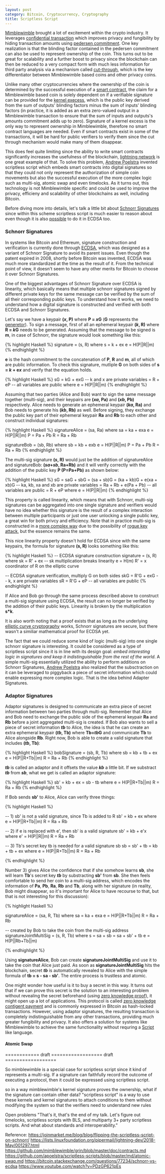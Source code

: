 ```yaml
---
layout: post
category: Bitcoin, Cryptocurrency, Cryptography
title: Scriptless Script
---
```


[Mimblewimble](https://github.com/mimblewimble/grin/blob/master/doc/intro.md) brought a lot of excitement within the crypto industry. It leverages
[confidential transaction](https://people.xiph.org/~greg/confidential_values.txt) which improves privacy and fungibility by hiding transaction amounts
using [pedersen commitment](https://www.getmonero.org/resources/moneropedia/pedersen-commitment.html).
One key realization is that the blinding factor contained in the pedersen commitment can also be used to represent ownership of the coin.
This turns out to be great for scalability and a further boost to privacy since the blockchain can then be reduced to a very compact form with much less
information for third party analysis via a mechanism called [cut-through](https://github.com/mimblewimble/grin/blob/master/doc/intro.md#cut-through), which is the key differentiator between Mimblewimble based
coins and other privacy coins.

Unlike many other cryptocurrencies where the ownership of the coin is determined by the successful execution of a
[smart contract](https://en.wikipedia.org/wiki/Smart_contract), the claim for a Mimblewimble based coin is solely dependent on if a verifiable signature can be
provided for the [kernel execess](https://github.com/mimblewimble/grin/blob/master/doc/intro.md#transaction-aggregation),
which is the public key derived from the sum of outputs' blinding factors minus the sum of inputs' blinding factors (in practice, it is added as an extra zero-valued output
in a Mimblewimble transaction to ensure that the sum of inputs and outputs's amounts commitment adds up to zero). Signature of a kernel excess is the only way to represent
ownership in Mimblewimble, therefore no smart contract languages are needed. Even if smart contracts exist in some of the transactions,
it will be hard for public verifiers to verify them since the cut through mechanism would make many of them disappear.

This does feel quite limiting since the ability to write smart contracts significantly increases the usefulness of the blockchain,
[lightning network](https://en.wikipedia.org/wiki/Lightning_Network) is one great example of that. To solve this problem, [Andrew Poelstra](https://github.com/apoelstra)
invented scriptless script which embeds smart contracts into digital signatures so that they could not only represent the authorization of simple coin movements but
also the successful execution of the more complex logic such as multi-sig, atomic swap and even timelocks. As it turns out, this technology is not Mimblewimble
specific and could be used to improve the privacy, efficieny and scalability of other blockchains as well, including Bitcoin.

Before diving more into details, let's talk a little bit about [Schnorr Signatures](https://en.wikipedia.org/wiki/Schnorr_signature) since within this scheme scriptless script
is much easier to reason about even though it is also [possible](http://diyhpl.us/wiki/transcripts/scalingbitcoin/tokyo-2018/scriptless-ecdsa/)
to do it in ECDSA too.

### Schnorr Signatures

In systems like Bitcoin and Ethereum, signature construction and verification is currently done through [ECDSA](https://en.wikipedia.org/wiki/Elliptic_Curve_Digital_Signature_Algorithm),
which was designed as a variant of Schnorr Signature to avoid its parent issues. Even though the patent expired in 2008, shortly before Bitcoin was invented, ECDSA was much more standardized
at the time as the result of it. From the technical point of view, it doesn't seem to have any other merits for Bitcoin to choose it over Schnorr Signatures.

One of the biggest advantages of Schnorr Signature over ECDSA is linearity, which basically means that multiple schnorr signatures signed by different private keys for the same message can be verified by
the sum of all their corresponding public keys. To understand how it works, we need to understand how a digital signature is constructed and verified with both ECDSA and Schnorr Signatures.

Let's say we have a keypair **(*x*, P)** where **P = *x*G** (**G** represents the [generetor](https://bitcoin.stackexchange.com/questions/29904/what-exactly-is-generator-g-in-bitcoins-elliptical-curve-algorithm)). To
sign a message, first of all an ephemeral keypair **(*k*, R)** where **R = *k*G** needs to be generated. Assuming that the message to be signed is **m**, in case of Schnorr, the signature would look something
like this:

{% highlight Haskell %}
signature = (s, R)
  where
    s = k + ex
    e = H(P||R||m)
{% endhighlight %}

**e** is the hash commitment to the concatenation of **P**, **R** and **m**, all of which are public information. To check this signature, mutliple **G** on both sides of **s = *k* + e*x*** and verify that
the equation holds.

{% highlight Haskell %}
sG = kG + exG   -- k and x are private variables
   = R + eP     -- all variables are public
   where
     e = H(P||R||m)
{% endhighlight %}

Assuming that two parties (Alice and Bob) want to sign the same message together (multi-sig), and their keypairs are **(*xa*, Pa)** and **(*xb*, Pb)** respectively. Alice needs to generate an ephemeral
keypair **(*ka*, Ra)** and Bob needs to generate his **(*kb*, Rb)** as well. Before signing, they exchange the public key part of their ephemeral keypair **Ra** and **Rb** to each other and construct individual
signatures:

{% highlight Haskell %}
signatureAlice = (sa, Ra)
  where
    sa = ka + exa
    e  = H(P||R||m)
    P  = Pa + Pb
    R  = Ra + Rb
    
signatureBob = (sb, Rb)
  where
    sb = kb + exb
    e  = H(P||R||m)
    P  = Pa + Pb
    R  = Ra + Rb
{% endhighlight %}

The multi-sig signature **(*s*, R)** would just be the addition of signatureAlice and signatureBob: **(*sa*+*sb*, Ra+Rb)** and it will verify correctly with the addition of the public key **P (P=Pa+Pb)** as shown
below:

{% highlight Haskell %}
sG = saG + sbG
   = (sa + sb)G
   = (ka + kb)G + e(xa + xb)G  -- ka, kb, xa and xb are private variables
   = Ra + Rb + e(Pa + Pb)      -- all variables are public
   = R + eP
   where
     e = H(P||R||m)
{% endhighlight %}

This property is called linearity, which means that with Schnorr, multi-sig signatures can be aggregated into one single signature and verifiers would have no idea whether this signature is the result of a complex interaction between multiple participants
or just one user unlocking a single public key, a great win for both privcy and efficiency. Note that in practice multi-sig is constructed in a [more complex way](https://blockstream.com/2019/02/18/en-musig-a-new-multisignature-standard/) due to the
possibility of [rogue key attack](https://eprint.iacr.org/2018/417.pdf), but the essence remains the same.

This nice linearity property doesn't hold for ECDSA since with the same keypairs, the formula for signature **(s, R)** looks something like this:

{% highlight Haskell %}
-- ECDSA signature construction
signature = (s, R)
  where
    sk = R' + ex  -- sk multiplication breaks linearity
    e = H(m)
    R' = x coordinator of R on the elliptic curve

-- ECDSA signature verification, multiply G on both sides
skG = R'G + exG   -- k, x are private variables
sR  = R'G + eP    -- all variables are public
{% endhighlight %}

If Alice and Bob go through the same process described above to construct a multi-sig signature using ECDSA, the result can no longer be verified by the addition of their public keys. Linearity is broken by the
multiplication **s*k**.

It is also worth noting that a proof exists that as long as the underlying [elliptic curve cryptography](https://en.wikipedia.org/wiki/Elliptic-curve_cryptography) works, Schnorr signatures
are secure, but there wasn't a similiar mathematical proof for ECDSA yet.

The fact that we could reduce some kind of logic (multi-sig) into one single schnorr signature is interesting. It could be considered as a type of scriptless script since it is in line with its design goal:
*embed interesting logic in signatures and keep it indistinguishable from the rest of the world*. A simple multi-sig essentially utilized the ability to perform additions on Schnorr Signatures,
[Andrew Poelstra](https://github.com/apoelstra) also realized that the subsctraction on it can be leveraged to piggyback a piece of secret information which could enable expressing more complex logic.
That is the idea behind Adapter Signatures.

### Adaptor Signatures

Adaptor signatures is designed to communicate an extra piece of secret information between two parties through multi-sig. Remember that Alice and Bob need to exchange the public side of the ephemeral
keypair **Ra** and **Rb** before a joint aggregated multi-sig is created. If Bob also wants to sell a piece of secret information ***tb*** to Alice, the idea is that he can create
an extra ephemeral keypair **(*tb*, Tb)** where **Tb=*tb*G** and communicate **Tb** to Alice alongside **Rb**. Right now, Bob is able to create a valid signature that includes
**(*tb*, Tb)**:

{% highlight Haskell %}
bobSignature = (sb, R, Tb)
  where
    sb = kb + tb + ex
    e  = H(P||R+Tb||m)
    R  = Ra + Rb
{% endhighlight %}

***tb*** is called an adaptor and it offsets the value ***kb*** a little bit. If we substract ***tb*** from ***sb***, what we get is called an adaptor signature:

{% highlight Haskell %}
sb' = kb + ex
    = sb - tb
  where
    e = H(P||R+Tb||m)
    R = Ra + Rb
{% endhighlight %}

If Bob sends **sb'** to Alice, Alice can verify three things:

{% highlight Haskell %}

-- 1) sb' is not a valid signature, since Tb is added to R
sb' = kb + ex
  where
    e = H(P||R+Tb||m)
    R = Ra + Rb

-- 2) if e is replaced with e', then sb' is a valid signature
sb' = kb + e'x
  where
    e' = H(P||R||m)
    R = Ra + Rb

-- 3) Tb's secret key tb is needed for a valid signature sb
sb = sb' + tb = kb + tb + ex
  where
    e = H(P||R+Tb||m)
    R = Ra + Rb

{% endhighlight %}

Number 3) gives Alice the confidence that if she somehow learns **sb**, she will learn **Tb**'s secret key ***tb*** by substracting **sb'** from **sb**. She then feels
comfortable to send her coin to a multi-sig address, which encodes the information of **Pa**, **Pb**, **Ra**, **Rb** and **Tb**, along with her signature (in reality, Bob
might disappear, so it's important for Alice to have recourse to that, but that is not interesting for this discussion):

{% highlight Haskell %}

signatureAlice = (sa, R, Tb)
  where
    sa = ka + exa
    e  = H(P||R+Tb||m)
    R  = Ra + Rb

-- created by Bob to take the coin from the multi-sig address
signatureJointMultiSig = (s, R, Tb)
  where
    s = sa + sb
      = sa + sb' + tb
    e = H(P||Rb+Tb||m)

{% endhighlight %}

Using **signatureAlice**, Bob can create **signatureJointMultiSig** and use it to take the coin that Alice just paid. As soon as **signatureJointMultiSig** hits the blockchain,
secret ***tb*** is automatically revealed to Alice with the simple formula of **tb = s - sa - sb'**. The entire process is trustless and atomic.

One might wonder how useful is it to buy a secret in this way. It turns out that if we can prove this secret is the solution to
an interesting problem without revealing the secret beforehand (using [zero knowledge proof](https://en.wikipedia.org/wiki/Zero-knowledge_proof)), it might open
up a lot of applications. This protocol is called [zero knowledge contigent payment](https://en.bitcoin.it/wiki/Zero_Knowledge_Contingent_Payment) and is commonly expressed
in Bitcoin as hash-locked transactions. However, using adaptor signatures, the resulting transaction is completely indistinguishable from any other transactions,
providing much greater fungibility and privacy. It also offers a solution for systems like Mimblewimble to achieve the same functionality without requring a
[Script](https://en.bitcoin.it/wiki/Script) like language.

#### Atomic Swap

============ draft ================== draft ==================

So mimblewimble is a special case for scriptless script since it kind of represents a multi-sig.
If a signature can faithfully record the outcome of executing a protocol, then it could be expressed using
scriptless script.

so in a way mimblewimble's kernel signature proves the ownership, what if the signature can contain other data?
"scriptless script" is a way to use these kernels and kernel signatures to attach conditions to them without
modifying the system so that the verifiers need to understand new rules

Open problems
"That's it, that's the end of my talk. Let's figure out timelocks, scriptless scripts with BLS, and multiparty 3+ party scriptless scripts. And what about standards and interoperability."

Reference:
https://joinmarket.me/blog/blog/flipping-the-scriptless-script-on-schnorr/
https://lists.linuxfoundation.org/pipermail/lightning-dev/2018-May/001297.html
https://github.com/mimblewimble/grin/blob/master/doc/contracts.md
https://github.com/apoelstra/scriptless-scripts/blob/master/md/atomic-swap.md
https://bitcoin.stackexchange.com/questions/77234/schnorr-vs-ecdsa
https://www.youtube.com/watch?v=PDzGP621pEs